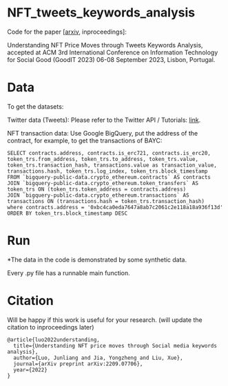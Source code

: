 # NFT_tweets_keywords_analysis

Code for the paper [[arxiv](https://arxiv.org/abs/2209.07706), inproceedings]:  

Understanding NFT Price Moves through Tweets Keywords Analysis, accepted at ACM 3rd International Conference on Information Technology for Social Good (GoodIT 2023) 06-08 September 2023, Lisbon, Portugal.


# Data

To get the datasets:

Twitter data (Tweets):  Please refer to the Twitter API / Tutorials: [link](https://developer.twitter.com/en/docs/tutorials/getting-historical-tweets-using-the-full-archive-search-endpoint).

NFT transaction data:  Use Google BigQuery, put the address of the contract, for example, to get the transactions of BAYC:
```
SELECT contracts.address, contracts.is_erc721, contracts.is_erc20,
token_trs.from_address, token_trs.to_address, token_trs.value, token_trs.transaction_hash, transactions.value as transaction_value, transactions.hash, token_trs.log_index, token_trs.block_timestamp
FROM `bigquery-public-data.crypto_ethereum.contracts` AS contracts
JOIN `bigquery-public-data.crypto_ethereum.token_transfers` AS token_trs ON (token_trs.token_address = contracts.address)
JOIN `bigquery-public-data.crypto_ethereum.transactions` AS transactions ON (transactions.hash = token_trs.transaction_hash)
where contracts.address = '0xbc4ca0eda7647a8ab7c2061c2e118a18a936f13d'
ORDER BY token_trs.block_timestamp DESC
```

# Run

*The data in the code is demonstrated by some synthetic data.

Every .py file has a runnable main function.


# Citation

Will be happy if this work is useful for your research. 
(will update the citation to inproceedings later)
```
@article{luo2022understanding,
  title={Understanding NFT price moves through Social media keywords analysis},
  author={Luo, Junliang and Jia, Yongzheng and Liu, Xue},
  journal={arXiv preprint arXiv:2209.07706},
  year={2022}
}
```

